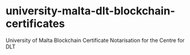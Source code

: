 # university-malta-dlt-blockchain-certificates
University of Malta Blockchain Certificate Notarisation for the Centre for DLT
